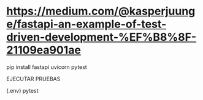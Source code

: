 # https://medium.com/@kasperjuunge/fastapi-an-example-of-test-driven-development-%EF%B8%8F-21109ea901ae

pip install fastapi uvicorn pytest


EJECUTAR PRUEBAS

(.env) pytest